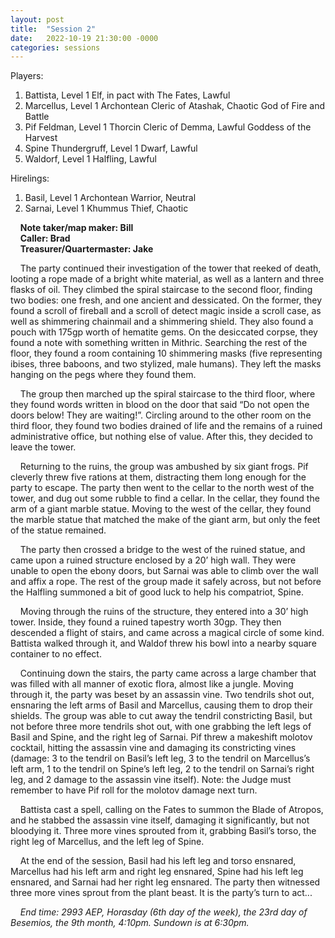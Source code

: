 ```yaml
---
layout: post
title:  "Session 2"
date:   2022-10-19 21:30:00 -0000
categories: sessions
---
```


Players:

1. Battista, Level 1 Elf, in pact with The Fates, Lawful
2. Marcellus, Level 1 Archontean Cleric of Atashak, Chaotic God of Fire and Battle
3. Pif Feldman, Level 1 Thorcin Cleric of Demma, Lawful Goddess of the Harvest
4. Spine Thundergruff, Level 1 Dwarf, Lawful
5. Waldorf, Level 1 Halfling, Lawful

Hirelings:

1. Basil, Level 1 Archontean Warrior, Neutral
2. Sarnai, Level 1 Khummus Thief, Chaotic

&nbsp;&nbsp;&nbsp;&nbsp;**Note taker/map maker: Bill**  
&nbsp;&nbsp;&nbsp;&nbsp;**Caller: Brad**  
&nbsp;&nbsp;&nbsp;&nbsp;**Treasurer/Quartermaster: Jake**

&nbsp;&nbsp;&nbsp;&nbsp;The party continued their investigation of the tower that reeked of death, looting a rope made of a bright white material, as well as a lantern and three flasks of oil. They climbed the spiral staircase to the second floor, finding two bodies: one fresh, and one ancient and dessicated. On the former, they found a scroll of fireball and a scroll of detect magic inside a scroll case, as well as shimmering chainmail and a shimmering shield. They also found a pouch with 175gp worth of hematite gems. On the desiccated corpse, they found a note with something written in Mithric. Searching the rest of the floor, they found a room containing 10 shimmering masks (five representing ibises, three baboons, and two stylized, male humans). They left the masks hanging on the pegs where they found them.

&nbsp;&nbsp;&nbsp;&nbsp;The group then marched up the spiral staircase to the third floor, where they found words written in blood on the door that said “Do not open the doors below! They are waiting!”. Circling around to the other room on the third floor, they found two bodies drained of life and the remains of a ruined administrative office, but nothing else of value. After this, they decided to leave the tower.

&nbsp;&nbsp;&nbsp;&nbsp;Returning to the ruins, the group was ambushed by six giant frogs. Pif cleverly threw five rations at them, distracting them long enough for the party to escape. The party then went to the cellar to the north west of the tower, and dug out some rubble to find a cellar. In the cellar, they found the arm of a giant marble statue. Moving to the west of the cellar, they found the marble statue that matched the make of the giant arm, but only the feet of the statue remained. 

&nbsp;&nbsp;&nbsp;&nbsp;The party then crossed a bridge to the west of the ruined statue, and came upon a ruined structure enclosed by a 20’ high wall. They were unable to open the ebony doors, but Sarnai was able to climb over the wall and affix a rope. The rest of the group made it safely across, but not before the Halfling summoned a bit of good luck to help his compatriot, Spine.

&nbsp;&nbsp;&nbsp;&nbsp;Moving through the ruins of the structure, they entered into a 30’ high tower. Inside, they found a ruined tapestry worth 30gp. They then descended a flight of stairs, and came across a magical circle of some kind. Battista walked through it, and Waldof threw his bowl into a nearby square container to no effect.

&nbsp;&nbsp;&nbsp;&nbsp;Continuing down the stairs, the party came across a large chamber that was filled with all manner of exotic flora, almost like a jungle. Moving through it, the party was beset by an assassin vine. Two tendrils shot out, ensnaring the left arms of Basil and Marcellus, causing them to drop their shields. The group was able to cut away the tendril constricting Basil, but not before three more tendrils shot out, with one grabbing the left legs of Basil and Spine, and the right leg of Sarnai. Pif threw a makeshift molotov cocktail, hitting the assassin vine and damaging its constricting vines (damage: 3 to the tendril on Basil’s left leg, 3 to the tendril on Marcellus’s left arm, 1 to the tendril on Spine’s left leg, 2 to the tendril on Sarnai’s right leg, and 2 damage to the assassin vine itself). Note: the Judge must remember to have Pif roll for the molotov damage next turn.

&nbsp;&nbsp;&nbsp;&nbsp;Battista cast a spell, calling on the Fates to summon the Blade of Atropos, and he stabbed the assassin vine itself, damaging it significantly, but not bloodying it. Three more vines sprouted from it, grabbing Basil’s torso, the right leg of Marcellus, and the left leg of Spine. 

&nbsp;&nbsp;&nbsp;&nbsp;At the end of the session, Basil had his left leg and torso ensnared, Marcellus had his left arm and right leg ensnared, Spine had his left leg ensnared, and Sarnai had her right leg ensnared. The party then witnessed three more vines sprout from the plant beast. It is the party’s turn to act...

&nbsp;&nbsp;&nbsp;&nbsp;*End time: 2993 AEP, Horasday (6th day of the week), the 23rd day of Besemios, the 9th month, 4:10pm. Sundown is at 6:30pm.*
